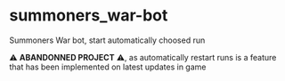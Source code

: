 # summoners_war-bot

Summoners War bot, start automatically choosed run

⚠️ **ABANDONNED PROJECT** ⚠️, as automatically restart runs is a feature that has been implemented on latest updates in game
